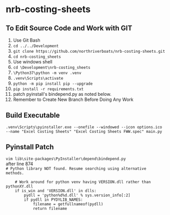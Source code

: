 # nrb-costing-sheets
## To Edit Source Code and Work with GIT
1. Use Git Bash
2. `cd ../../Development`
2. `git clone https://github.com/northriverboats/nrb-costing-sheets.git`
2. `cd nrb-costing_sheets`
2. Use windows shell
2. `cd \Development\nrb-costing_sheets`
3. `\Python37\python -m venv .venv`
4. `.venv\Scripts\activate`
5. `python -m pip install pip --upgrade`
6. `pip install -r requirements.txt`
7. patch pyinstall's bindepend.py as noted below.
8. Remember to Create New Branch Before Doing Any Work

## Build Executable
`.venv\Scripts\pyinstaller.exe --onefile --windowed --icon options.ico  --name "Excel Costing Sheets" "Excel Costing Sheets FWW.spec" main.py`


## Pyinstall Patch
`vim lib\site-packages\PyInstaller\depend\bindepend.py`  
after line 874  
`# Python library NOT found. Resume searching using alternative methods.`
```
    # Work around for python venv having VERSION.dll rather than pythonXY.dll
    if is_win and 'VERSION.dll' in dlls:
        pydll = 'python%d%d.dll' % sys.version_info[:2]
        if pydll in PYDYLIB_NAMES:
            filename = getfullnameof(pydll)
            return filename
```
